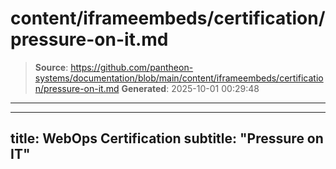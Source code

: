 # content/iframeembeds/certification/pressure-on-it.md

> **Source**: https://github.com/pantheon-systems/documentation/blob/main/content/iframeembeds/certification/pressure-on-it.md
> **Generated**: 2025-10-01 00:29:48

---

---
title: WebOps Certification
subtitle: "Pressure on IT"
---

<Partial file="certification-guide/pressure-on-it.md" />
